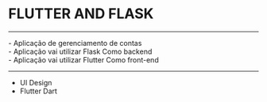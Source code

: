 <h1>FLUTTER AND FLASK </h1>
<hr>
- Aplicação de gerenciamento de contas <br>
- Aplicação vai utilizar Flask Como backend<br>
- Aplicação vai utilizar Flutter Como front-end
<hr>

- UI Design
- Flutter Dart


